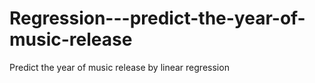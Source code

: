 # Regression---predict-the-year-of-music-release
Predict the year of music release by linear regression
